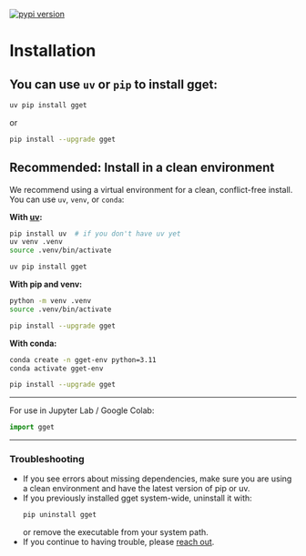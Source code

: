 [![pypi version](https://img.shields.io/pypi/v/gget)](https://pypi.org/project/gget)

# Installation

## You can use `uv` or `pip` to install gget:
```bash
uv pip install gget
```
or
```bash
pip install --upgrade gget
```

## Recommended: Install in a clean environment

We recommend using a virtual environment for a clean, conflict-free install. You can use `uv`, `venv`, or `conda`:

**With [uv](https://github.com/astral-sh/uv):**
```bash
pip install uv  # if you don't have uv yet
uv venv .venv
source .venv/bin/activate

uv pip install gget
```

**With pip and venv:**
```bash
python -m venv .venv
source .venv/bin/activate

pip install --upgrade gget
```

**With conda:**
```bash
conda create -n gget-env python=3.11
conda activate gget-env

pip install --upgrade gget
```

---

For use in Jupyter Lab / Google Colab:
```python
import gget
```

---

### Troubleshooting
- If you see errors about missing dependencies, make sure you are using a clean environment and have the latest version of pip or uv.
- If you previously installed gget system-wide, uninstall it with:
  ```bash
  pip uninstall gget
  ```
  or remove the executable from your system path.
- If you continue to having trouble, please [reach out](https://github.com/pachterlab/gget/issues).
